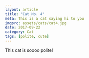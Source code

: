 ```yaml
---
layout: article
title: "Cat No. 4"
meta: This is a cat saying hi to you
imgsrc: assets/cats/cat4.jpg
date: 2017-09-22
category: Cat
tags: [polite, cute]
---
```


This cat is soooo polite!